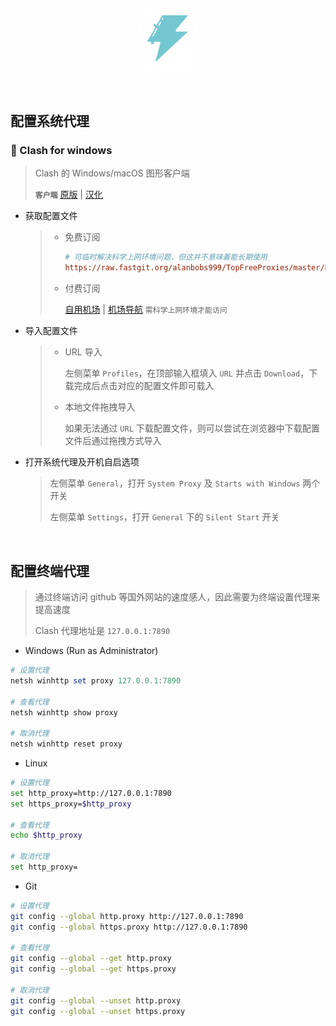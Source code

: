 &nbsp;

<p align="center">
  <img src="../assets/proxy.svg" width="20%" alt="proxy" />
</p>

&nbsp;

## 配置系统代理

### 🍪 Clash for windows

> Clash 的 Windows/macOS 图形客户端
>
> **`客户端`** [原版](https://github.com/Fndroid/clash_for_windows_pkg/releases) | [汉化](https://github.com/ender-zhao/Clash-for-Windows_Chinese/releases)

- 获取配置文件

  > - 免费订阅
  >
  >   ```ini
  >   # 可临时解决科学上网环境问题，但这并不意味着能长期使用
  >   https://raw.fastgit.org/alanbobs999/TopFreeProxies/master/Eternity.yml
  >   ```
  >
  > - 付费订阅
  >
  >   [自用机场](https://miaona.xyz/#/register?code=WTY6zBdn) | [机场导航](https://52.mk/) `需科学上网环境才能访问`

- 导入配置文件

  > - URL 导入
  >
  >   左侧菜单 `Profiles`，在顶部输入框填入 `URL` 并点击 `Download`，下载完成后点击对应的配置文件即可载入
  >
  > - 本地文件拖拽导入
  >
  >   如果无法通过 `URL` 下载配置文件，则可以尝试在浏览器中下载配置文件后通过拖拽方式导入

- 打开系统代理及开机自启选项

  > 左侧菜单 `General`，打开 `System Proxy` 及 `Starts with Windows` 两个开关
  >
  > 左侧菜单 `Settings`，打开 `General` 下的 `Silent Start` 开关

&nbsp;

## 配置终端代理

> 通过终端访问 github 等国外网站的速度感人，因此需要为终端设置代理来提高速度
>
> Clash 代理地址是 `127.0.0.1:7890`

- Windows (Run as Administrator)

```powershell
# 设置代理
netsh winhttp set proxy 127.0.0.1:7890

# 查看代理
netsh winhttp show proxy

# 取消代理
netsh winhttp reset proxy
```

- Linux

```bash
# 设置代理
set http_proxy=http://127.0.0.1:7890
set https_proxy=$http_proxy

# 查看代理
echo $http_proxy

# 取消代理
set http_proxy=
```

- Git

```bash
# 设置代理
git config --global http.proxy http://127.0.0.1:7890
git config --global https.proxy http://127.0.0.1:7890

# 查看代理
git config --global --get http.proxy
git config --global --get https.proxy

# 取消代理
git config --global --unset http.proxy
git config --global --unset https.proxy
```
